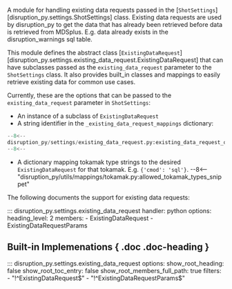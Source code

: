 A module for handling existing data requests passed in the [`ShotSettings`][disruption_py.settings.ShotSettings] class. 
Existing data requests are used by disruption_py to get the data that has already been retrieved before data is retrieved 
from MDSplus. E.g. data already exists in the disruption_warnings sql table.

This module defines the abstract class [`ExistingDataRequest`][disruption_py.settings.existing_data_request.ExistingDataRequest] that can have subclasses passed as the
`existing_data_request` parameter to the `ShotSettings` class.
It also provides built_in classes and mappings to easily retrieve existing data for common use cases.

Currently, these are the options that can be passed to the `existing_data_request` parameter in `ShotSettings`:

- An instance of a subclass of `ExistingDataRequest`
- A string identifier in the `_existing_data_request_mappings` dictionary:
```python
--8<--
disruption_py/settings/existing_data_request.py:existing_data_request_dict
--8<--
```
- A dictionary mapping tokamak type strings to the desired `ExistingDataRequest` for that tokamak.  E.g. `{'cmod': 'sql'}`.
	--8<-- "disruption_py/utils/mappings/tokamak.py:allowed_tokamak_types_snippet"

The following documents the support for existing data requests:

::: disruption_py.settings.existing_data_request
    handler: python
	options:
	  heading_level: 2
	  members:
	  - ExistingDataRequest
	  - ExistingDataRequestParams

## Built-in Implemenations { .doc .doc-heading }

::: disruption_py.settings.existing_data_request
	options:
		show_root_heading: false
		show_root_toc_entry: false
		show_root_members_full_path: true
		filters:
		- "!^ExistingDataRequest$"
		- "!^ExistingDataRequestParams$"
